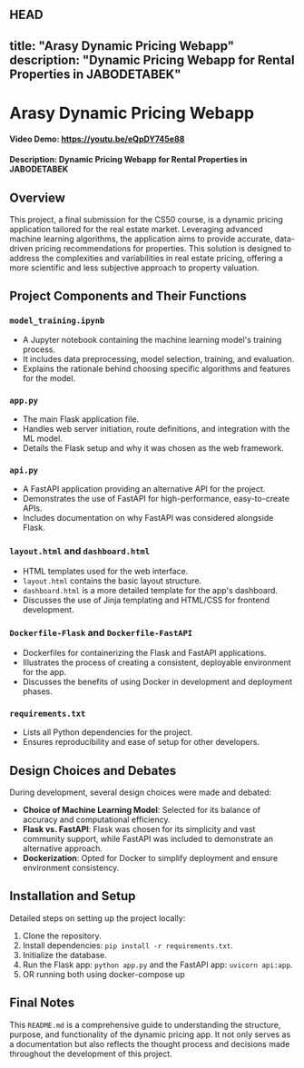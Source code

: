 HEAD
---
title: "Arasy Dynamic Pricing Webapp"
description: "Dynamic Pricing Webapp for Rental Properties in JABODETABEK"
---
# Arasy Dynamic Pricing Webapp
#### Video Demo: https://youtu.be/eQpDY745e88
#### Description: Dynamic Pricing Webapp for Rental Properties in JABODETABEK 

## Overview
This project, a final submission for the CS50 course, is a dynamic pricing application tailored for the real estate market. Leveraging advanced machine learning algorithms, the application aims to provide accurate, data-driven pricing recommendations for properties. This solution is designed to address the complexities and variabilities in real estate pricing, offering a more scientific and less subjective approach to property valuation.

## Project Components and Their Functions

### `model_training.ipynb`
- A Jupyter notebook containing the machine learning model's training process.
- It includes data preprocessing, model selection, training, and evaluation.
- Explains the rationale behind choosing specific algorithms and features for the model.

### `app.py`
- The main Flask application file.
- Handles web server initiation, route definitions, and integration with the ML model.
- Details the Flask setup and why it was chosen as the web framework.

### `api.py`
- A FastAPI application providing an alternative API for the project.
- Demonstrates the use of FastAPI for high-performance, easy-to-create APIs.
- Includes documentation on why FastAPI was considered alongside Flask.

### `layout.html` and `dashboard.html`
- HTML templates used for the web interface.
- `layout.html` contains the basic layout structure.
- `dashboard.html` is a more detailed template for the app's dashboard.
- Discusses the use of Jinja templating and HTML/CSS for frontend development.

### `Dockerfile-Flask` and `Dockerfile-FastAPI`
- Dockerfiles for containerizing the Flask and FastAPI applications.
- Illustrates the process of creating a consistent, deployable environment for the app.
- Discusses the benefits of using Docker in development and deployment phases.

### `requirements.txt`
- Lists all Python dependencies for the project.
- Ensures reproducibility and ease of setup for other developers.

## Design Choices and Debates
During development, several design choices were made and debated:
- **Choice of Machine Learning Model**: Selected for its balance of accuracy and computational efficiency.
- **Flask vs. FastAPI**: Flask was chosen for its simplicity and vast community support, while FastAPI was included to demonstrate an alternative approach.
- **Dockerization**: Opted for Docker to simplify deployment and ensure environment consistency.

## Installation and Setup
Detailed steps on setting up the project locally:
1. Clone the repository.
2. Install dependencies: `pip install -r requirements.txt`.
3. Initialize the database.
4. Run the Flask app: `python app.py` and the FastAPI app: `uvicorn api:app`.
5. OR running both using docker-compose up


## Final Notes
This `README.md` is a comprehensive guide to understanding the structure, purpose, and functionality of the dynamic pricing app. It not only serves as a documentation but also reflects the thought process and decisions made throughout the development of this project.

